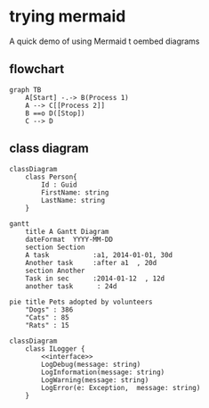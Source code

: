 # trying mermaid

A quick demo of using Mermaid t oembed diagrams

## flowchart

```mermaid
graph TB
	A[Start] -.-> B(Process 1)
	A --> C[[Process 2]]
	B ==o D([Stop])
	C --> D
```

## class diagram

```mermaid
classDiagram
	class Person{
		Id : Guid
		FirstName: string
		LastName: string
	}
```

```mermaid
gantt
    title A Gantt Diagram
    dateFormat  YYYY-MM-DD
    section Section
    A task           :a1, 2014-01-01, 30d
    Another task     :after a1  , 20d
    section Another
    Task in sec      :2014-01-12  , 12d
    another task      : 24d
```

```mermaid
pie title Pets adopted by volunteers
    "Dogs" : 386
    "Cats" : 85
    "Rats" : 15
```

```mermaid
classDiagram
    class ILogger {
        <<interface>>
        LogDebug(message: string)
        LogInformation(message: string)
        LogWarning(message: string)
        LogError(e: Exception,  message: string)
    }
```